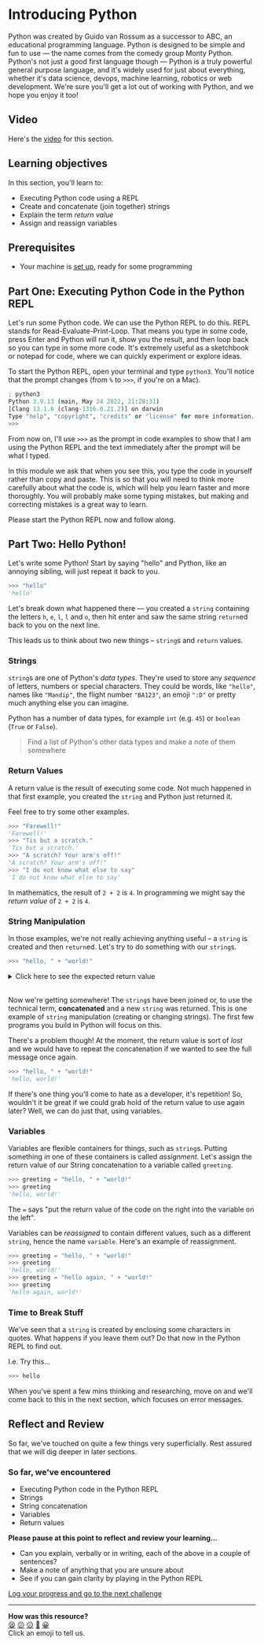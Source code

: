 # Introducing Python

Python was created by Guido van Rossum as a successor to ABC, an educational
programming language. Python is designed to be simple and fun to use — the name
comes from the comedy group Monty Python. Python's not just a good first
language though — Python is a truly powerful general purpose language, and it's
widely used for just about everything, whether it's data science, devops,
machine learning, robotics or web development. We're sure you'll get a lot out
of working with Python, and we hope you enjoy it too!

## Video

Here's the [video](<!-- OMITTED -->) for this section.

## Learning objectives

In this section, you'll learn to:

* Executing Python code using a REPL
* Create and concatenate (join together) strings
* Explain the term _return value_
* Assign and reassign variables

## Prerequisites

* Your machine is [set
  up](https://github.com/makersacademy/basic-programming#phase-zero-development-setup),
  ready for some programming

## Part One: Executing Python Code in the Python REPL

Let's run some Python code. We can use the Python REPL to do this. REPL stands
for Read-Evaluate-Print-Loop. That means you type in some code, press Enter and
Python will run it, show you the result, and then loop back so you can type in
some more code. It's extremely useful as a sketchbook or notepad for code, where
we can quickly experiment or explore ideas.

To start the Python REPL, open your terminal and type `python3`.  You'll notice
that the prompt changes (from `%` to `>>>`, if you're on a Mac).

```python
; python3
Python 3.9.13 (main, May 24 2022, 21:28:31) 
[Clang 13.1.6 (clang-1316.0.21.2)] on darwin
Type "help", "copyright", "credits" or "license" for more information.
>>>
```

From now on, I'll use `>>>` as the prompt in code examples to show that I am
using the Python REPL and the text immediately after the prompt will be what I
typed. 

In this module we ask that when you see this, you type the code in yourself
rather than copy and paste. This is so that you will need to think more
carefully about what the code is, which will help you learn faster and more
thoroughly. You will probably make some typing mistakes, but making and
correcting mistakes is a great way to learn.

Please start the Python REPL now and follow along.

## Part Two: Hello Python!

Let's write some Python! Start by saying "hello" and Python, like an annoying
sibling, will just repeat it back to you.

```python
>>> "hello"
'hello'
```

Let's break down what happened there — you created a `string` containing the
letters `h`, `e`, `l`, `l` and `o`, then hit enter and saw the same string
`return`ed back to you on the next line.

This leads us to think about two new things – `string`s and `return` values.

### Strings

`string`s are one of Python's _data types_. They're used to store any _sequence_
of letters, numbers or special characters. They could be words, like `"hello"`,
names like `"Mandip"`, the flight number `"BA123"`, an emoji `":D"` or pretty
much anything else you can imagine.

Python has a number of data types, for example `int` (e.g. `45`) or `boolean`
(`True` or `False`).

> Find a list of Python's other data types and make a note of them somewhere
### Return Values

A return value is the result of executing some code. Not much happened in that
first example, you created the `string` and Python just returned it.

Feel free to try some other examples.

```python
>>> "Farewell!"
'Farewell!'
>>> "Tis but a scratch."
'Tis but a scratch.'
>>> "A scratch? Your arm's off!"
"A scratch? Your arm's off!"
>>> "I do not know what else to say"
'I do not know what else to say'
```

In mathematics, the result of `2 + 2` is `4`. In programming we might say the
_return value_ of `2 + 2` is `4`.

### String Manipulation

In those examples, we're not really achieving anything useful – a `string` is
created and then `return`ed. Let's try to do something with our `string`s.

```python
>>> "hello, " + "world!"
```

<details>
  <summary>Click here to see the expected return value</summary>
  <code>
    'hello, world!'
  </code>
</details>
<br>

Now we're getting somewhere! The `string`s have been joined or, to use the
technical term, **concatenated** and a new `string` was returned. This is one
example of `string` manipulation (creating or changing strings). The first few
programs you build in Python will focus on this.

There's a problem though! At the moment, the return value is sort of _lost_ and
we would have to repeat the concatenation if we wanted to see the full message
once again.

```python
>>> "hello, " + "world!"
'hello, world!'
```

If there's one thing you'll come to hate as a developer, it's repetition! So,
wouldn't it be great if we could grab hold of the return value to use again
later?  Well, we can do just that, using variables.

### Variables

Variables are flexible containers for things, such as `string`s. Putting
something _in_ one of these containers is called _assignment_. Let's assign the
return value of our String concatenation to a variable called `greeting`.

```python
>>> greeting = "hello, " + "world!"
>>> greeting
'hello, world!'
```

The `=` says "put the return value of the code on the right into the variable on
the left".

Variables can be _reassigned_ to contain different values, such as a different
`string`, hence the name `variable`. Here's an example of reassignment.

```python
>>> greeting = "hello, " + "world!"
>>> greeting
'hello, world!'
>>> greeting = "hello again, " + "world!"
>>> greeting
'hello again, world!'
```

### Time to Break Stuff

We've seen that a `string` is created by enclosing some characters in quotes.
What happens if you leave them out? Do that now in the Python REPL to find out.

I.e. Try this...

```python
>>> hello
```

When you've spent a few mins thinking and researching, move on and we'll come
back to this in the next section, which focuses on error messages.

## Reflect and Review

So far, we've touched on quite a few things very superficially. Rest assured
that we will dig deeper in later sections.

### So far, we've encountered

* Executing Python code in the Python REPL
* Strings
* String concatenation
* Variables
* Return values

**Please pause at this point to reflect and review your learning...**

* Can you explain, verbally or in writing, each of the above in a couple of
  sentences?
* Make a note of anything that you are unsure about
* See if you can gain clarity by playing in the Python REPL


[Log your progress and go to the next challenge](https://makers-event-logger.herokuapp.com/?event=01_say_hello_to_python.md&repository=makersacademy%2Fpython_foundations&redirect=chapter1%2F02_error_messages.md)

<!-- BEGIN GENERATED SECTION DO NOT EDIT -->

---

**How was this resource?**  
[😫](https://airtable.com/shrUJ3t7KLMqVRFKR?prefill_Repository=makersacademy%2Fpython_foundations&prefill_File=chapter1%2F01_say_hello_to_python.md&prefill_Sentiment=😫) [😕](https://airtable.com/shrUJ3t7KLMqVRFKR?prefill_Repository=makersacademy%2Fpython_foundations&prefill_File=chapter1%2F01_say_hello_to_python.md&prefill_Sentiment=😕) [😐](https://airtable.com/shrUJ3t7KLMqVRFKR?prefill_Repository=makersacademy%2Fpython_foundations&prefill_File=chapter1%2F01_say_hello_to_python.md&prefill_Sentiment=😐) [🙂](https://airtable.com/shrUJ3t7KLMqVRFKR?prefill_Repository=makersacademy%2Fpython_foundations&prefill_File=chapter1%2F01_say_hello_to_python.md&prefill_Sentiment=🙂) [😀](https://airtable.com/shrUJ3t7KLMqVRFKR?prefill_Repository=makersacademy%2Fpython_foundations&prefill_File=chapter1%2F01_say_hello_to_python.md&prefill_Sentiment=😀)  
Click an emoji to tell us.

<!-- END GENERATED SECTION DO NOT EDIT -->
